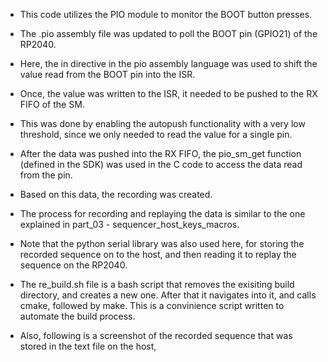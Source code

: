
- This code utilizes the PIO module to monitor the BOOT button presses.

- The .pio assembly file was updated to poll the BOOT pin (GPIO21) of the RP2040.

- Here, the in directive in the pio assembly language was used to shift the value read from the BOOT pin into the ISR.
- Once, the value was written to the ISR, it needed to be pushed to the RX FIFO of the SM.
- This was done by enabling the autopush functionality with a very low threshold, since we only needed to read the value for a single pin.
- After the data was pushed into the RX FIFO, the pio_sm_get function (defined in the SDK) was used in the C code to access the data read from the pin.
- Based on this data, the recording was created.
- The process for recording and replaying the data is similar to the one explained in part_03 - sequencer_host_keys_macros.
- Note that the python serial library was also used here, for storing the recorded sequence on to the host, and then reading it to replay the sequence on the RP2040.
- The re_build.sh file is a bash script that removes the exisiting build directory, and creates a new one. After that it navigates into it, and calls cmake, followed by make. This is a convinience script written to automate the build process.
- Also, following is a screenshot of the recorded sequence that was stored in the text file on the host,
